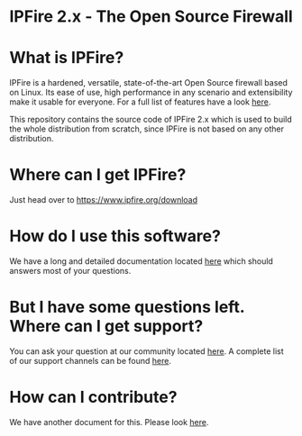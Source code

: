 # IPFire 2.x - The Open Source Firewall

# What is IPFire?

IPFire is a hardened, versatile, state-of-the-art Open Source firewall based on
Linux. Its ease of use, high performance in any scenario and extensibility make
it usable for everyone. For a full list of features have a look [here](https://www.ipfire.org/about).

This repository contains the source code of IPFire 2.x which is used to build
the whole distribution from scratch, since IPFire is not based on any other
distribution.

# Where can I get IPFire?

Just head over to https://www.ipfire.org/download

# How do I use this software?

We have a long and detailed documentation located [here](https://ipfire.org/docs) which
should answers most of your questions.

# But I have some questions left. Where can I get support?

You can ask your question at our community located [here](https://community.ipfire.org/).
A complete list of our support channels can be found [here](https://www.ipfire.org/help).

# How can I contribute?

We have another document for this. Please look [here](doc/CONTRIBUTING.md).
